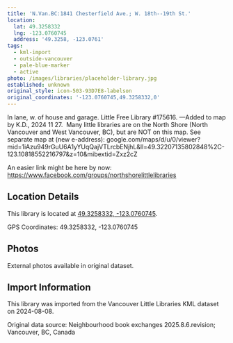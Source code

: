```yaml
---
title: 'N.Van.BC:1841 Chesterfield Ave.; W. 18th--19th St.'
location:
  lat: 49.3258332
  lng: -123.0760745
  address: '49.3258, -123.0761'
tags:
  - kml-import
  - outside-vancouver
  - pale-blue-marker
  - active
photo: /images/libraries/placeholder-library.jpg
established: unknown
original_style: icon-503-93D7E8-labelson
original_coordinates: '-123.0760745,49.3258332,0'
---
```

In lane, w. of house and garage.
Little Free Library #175616.
—Added to map by K.D., 2024 11 27. 
Many little libraries are on the North Shore (North Vancouver and West Vancouver, BC),
but are NOT on this map.
See separate map at (new e-address):
google.com/maps/d/u/0/viewer?mid=1iAzu949rGuU6A1yYUqQajVTLrcbENjhL&ll=49.32207135802848%2C-123.10818552216797&z=10&mibextid=Zxz2cZ

An easier link might be here by now:
https://www.facebook.com/groups/northshorelittlelibraries

## Location Details

This library is located at [49.3258332, -123.0760745](https://www.google.com/maps?q=49.3258332,-123.0760745).

GPS Coordinates: 49.3258332, -123.0760745

## Photos

External photos available in original dataset.

## Import Information

This library was imported from the Vancouver Little Libraries KML dataset on 2024-08-08.

Original data source: Neighbourhood book exchanges 2025.8.6.revision; Vancouver, BC, Canada
